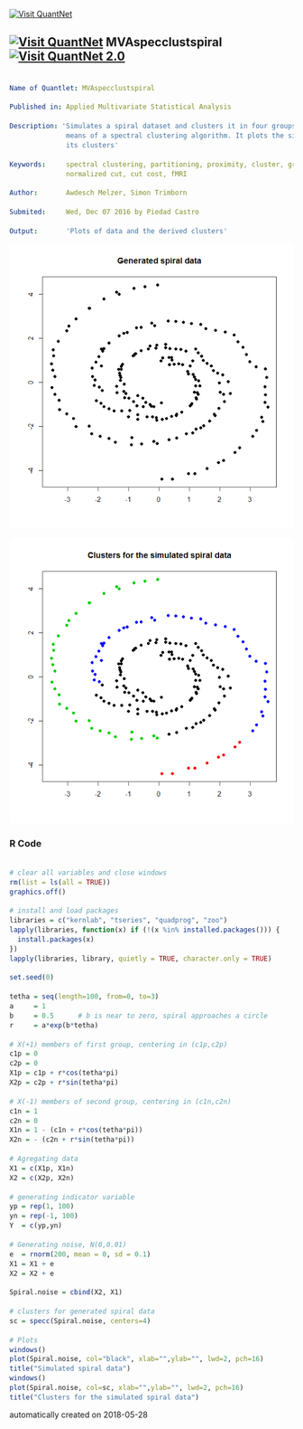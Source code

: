 [<img src="https://github.com/QuantLet/Styleguide-and-FAQ/blob/master/pictures/banner.png" width="888" alt="Visit QuantNet">](http://quantlet.de/)

## [<img src="https://github.com/QuantLet/Styleguide-and-FAQ/blob/master/pictures/qloqo.png" alt="Visit QuantNet">](http://quantlet.de/) **MVAspecclustspiral** [<img src="https://github.com/QuantLet/Styleguide-and-FAQ/blob/master/pictures/QN2.png" width="60" alt="Visit QuantNet 2.0">](http://quantlet.de/)

```yaml

Name of Quantlet: MVAspecclustspiral

Published in: Applied Multivariate Statistical Analysis

Description: 'Simulates a spiral dataset and clusters it in four groups by 
              means of a spectral clustering algorithm. It plots the simulated data and 
              its clusters'

Keywords:     spectral clustering, partitioning, proximity, cluster, grouping,
              normalized cut, cut cost, fMRI  

Author:       Awdesch Melzer, Simon Trimborn

Submited:     Wed, Dec 07 2016 by Piedad Castro

Output:       'Plots of data and the derived clusters'

```

![Picture1](MVAspecclustspiral_r1.png)

![Picture2](MVAspecclustspiral_r2.png)

### R Code
```r

# clear all variables and close windows
rm(list = ls(all = TRUE))
graphics.off()

# install and load packages
libraries = c("kernlab", "tseries", "quadprog", "zoo")
lapply(libraries, function(x) if (!(x %in% installed.packages())) {
  install.packages(x)
})
lapply(libraries, library, quietly = TRUE, character.only = TRUE)
  
set.seed(0) 

tetha = seq(length=100, from=0, to=3)
a     = 1
b     = 0.5 	 # b is near to zero, spiral approaches a circle
r     = a*exp(b*tetha)

# X(+1) members of first group, centering in (c1p,c2p)
c1p = 0
c2p = 0
X1p = c1p + r*cos(tetha*pi)
X2p = c2p + r*sin(tetha*pi)

# X(-1) members of second group, centering in (c1n,c2n)
c1n = 1
c2n = 0
X1n = 1 - (c1n + r*cos(tetha*pi))
X2n = - (c2n + r*sin(tetha*pi))

# Agregating data
X1 = c(X1p, X1n)
X2 = c(X2p, X2n)

# generating indicator variable
yp = rep(1, 100)
yn = rep(-1, 100)
Y  = c(yp,yn)

# Generating noise, N(0,0.01)
e  = rnorm(200, mean = 0, sd = 0.1)
X1 = X1 + e
X2 = X2 + e

Spiral.noise = cbind(X2, X1)  

# clusters for generated spiral data
sc = specc(Spiral.noise, centers=4)

# Plots
windows()
plot(Spiral.noise, col="black", xlab="",ylab="", lwd=2, pch=16)
title("Simulated spiral data")
windows()
plot(Spiral.noise, col=sc, xlab="",ylab="", lwd=2, pch=16)
title("Clusters for the simulated spiral data")

```

automatically created on 2018-05-28